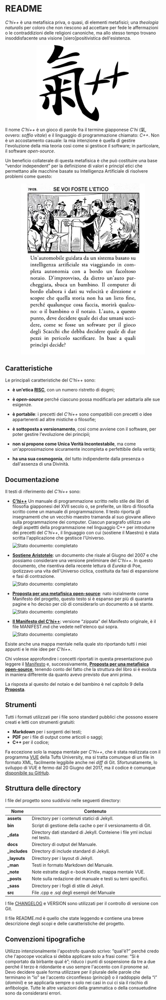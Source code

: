 # README

*C'hi++* è una metafisica priva, o quasi, di elementi metafisici; una *theologia naturalis* per coloro che non riescono ad accettare per fede le affermazioni o le contraddizioni delle religioni canoniche, ma allo stesso tempo trovano insoddisfacente una visione [siero]positivistica dell'esistenza.


<p align=center>
<img src="./assets/img/chi-plus-plus.png" width="300px">
</p>

Il nome *C'hi++* è un gioco di parole fra il termine giapponese *C'hi* (氣, ovvero: *soffio vitale*) e il linguaggio di programmazione chiamato: *C++*. Non è un accostamento casuale: la mia intenzione è quella di gestire l'evoluzione della mia teoria così come si gestisce il software; in particolare, il software *open-source*.

Un beneficio collaterale di questa metafisica è che può costituire una base “vendor independent” per la definizione di valori e princip&icirc; etici che permettano alle macchine basate su Intelligenza Artificiale di risolvere problemi come questo:

<p align=center>
<img src="./assets/img/quiz.png">
</p>

## Caratteristiche

Le principali caratteristiche del C'hi++ sono:

- __è un'etica [RISC](http://www.treccani.it/enciclopedia/risc/)__, con un numero ristretto di dogmi;

- **è _open-source_** perché ciascuno possa modificarla per adattarla alle sue esigenze.

- **è portabile**: i precetti del *C'hi++* sono compatibili con precetti o idee appartenenti ad altre mistiche o filosofie;

- **è sottoposta a versionamento**, così come avviene con il software, per poter gestire l'evoluzione dei principii;

- **non si propone come Unica Verità Incontestabile**, ma come un'approssimazione sicuramente incompleta e perfettibile della verità;

- **ha una sua cosmogonia**, del tutto indipendente dalla presenza o dall'assenza di una Divinità.


## Documentazione

Il testi di riferimento del *C'hi++* sono:

- [**C'hi++**](https://chiplusplus.org/man/) Un manuale di programmazione scritto nello stile dei libri di filosofia giapponesi del XVII secolo o, se preferite, un libro di filosofia scritto come un manuale di programmazione.
Il testo riporta gli insegnamenti che un vecchio maestro tramanda al suo giovane allievo sulla programmazione dei computer.
Ciascun paragrafo utilizza uno degli aspettti della programmazione nel linguaggio C++ per introdurre dei precetti del *C'hi++*, il linguaggio con cui (sostiene il Maestro) è stata scritta l'applicazione che gestisce l'Universo.<br/><img src="https://img.shields.io/badge/stato-completato-green" alt="Stato documento: completato" height="20" style="padding-top:0.5rem">

- [**Sostiene Aristotele**](https://chiplusplus.org/sostiene-aristotele.html): un documento che risale al Giugno del 2007 e che possiamo considerare una versione preliminare del *C'hi++*. In questo documento, che risentiva della recente lettura di *Eureka* di Poe, ipotizzavo una vita dell'Universo ciclica, costituita da fasi di espansione e fasi di contrazione.<br/><img src="https://img.shields.io/badge/stato-completato-green" alt="Stato documento: completato" height="20" style="padding-top:0.5rem">

- [**Proposta per una metafisica open-source**](https://chiplusplus.org/proposta.html): nato inzialmente come Manifesto del progetto, questo testo si è espanso per più di quaranta pagine e ho deciso per ciò di considerarlo un documento a sé stante.
<br/><img src="https://img.shields.io/badge/stato-completato-green" alt="Stato documento: completato" height="20" style="padding-top:0.5rem">

- [**Il Manifesto del C'hi++**](MANIFEST.md): versione “zippata” del Manifesto originale, è il file MANIFEST.md che vedete nell'elenco qui sopra.<br/><img src="https://img.shields.io/badge/stato-completato-green" alt="Stato documento: completato" height="20" style="padding-top:0.5rem">

Esiste anche una mappa mentale nella quale sto riportando tutti i miei appunti e le mie idee per *C'hi++*.

Chi volesse approfondire i concetti riportati in questa presentazione può leggere il [Manifesto](MANIFEST.md) e, successivamente, [**Proposta per una metafisica open-source**](https://chiplusplus.org/proposta.html), tenendo conto del fatto che la struttura del libro si è evoluta in maniera differente da quanto avevo previsto due anni prima.

La risposta al quesito del notaio e del bambino è nel capitolo 9 della [**Proposta**](https://chiplusplus.org/proposta.html).

## Strumenti
Tutti i formati utilizzati per i file sono standard pubblici che possono essere creati e letti con strumenti gratuiti:

- **Markdown** per i sorgenti dei testi;
- **PDF** per i file di output come articoli o saggi;
- **C++** per il codice;

Fa eccezione solo la mappa mentale per *C'hi++*, che è stata realizzata con il programma [VUE](https://vue.tufts.edu/) della Tufts University, ma si tratta comunque di un file in formato XML, facilmente leggibile anche nei *diff* di Git.
Sfortunatamente, lo sviluppo di VUE è fermo dal 20 Giugno del 2017, ma il codice è comunque [disponibile su GitHub](https://github.com/VUE/VUE).


## Struttura delle directory
I file del progetto sono suddivisi nelle seguenti directory:

| Nome  | Contenuto
|---|---|
|**assets**   | Directory per i contenuti statici di Jekyll.
|**bin**      | Script di gestione della cache o per il versionamento di Git.
|**_data**    | Directory dati standard di Jekyll. Conteiene i file yml inclusi nel testo.
|**docs**     | Directory di output del Manuale.
|**_includes**| Directory di include standard di Jekyll.
|**_layouts** | Directory per i layout di Jekyll.
|**_man**     | Testi in formato Markdown del Manuale.
|**_note**    | Note estratte dagli e-book Kindle, mappa mentale VUE.
|**_posts**   | Note sulla redazione del manuale e testi su temi specifici.
|**_sass**    | Directory per i fogli di stile di Jekyll.
|**src**      | File .cpp e .sql degli esempii del Manuale


I file [CHANGELOG](CHANGELOG.md) e VERSION sono utilizzati per il controllo di versione con Git.

Il file README.md è quello che state leggendo e contiene una breve descrizione degli scopi e delle caratteristiche del progetto.

## Convenzioni tipografiche
Utilizzo intenzionalmente l'apostrofo quando scrivo: ”qual'è?” perché credo che l'apocope vocalica si debba applicare solo a frasi come: “Si è comportato da birbante qual è”; riduco i punti di sospensione da tre a due perché il terzo è ridondante e uso sempre l'accento con il pronome *sé*.
Devo decidere quale forma utilizzare per il plurale delle parole che terminano in “io” se l'accento circonflesso (*principî*) o il raddoppio della “i” (*dominii*) e se applicarla sempre o solo nei casi in cui ci sia il rischio di anfibologie.
Tutte le altre variazioni della grammatica o della consuetudine sono da considerarsi errori.
